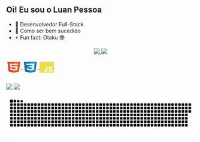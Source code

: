 ## Oi! Eu sou o Luan Pessoa

- 🔭 Desenvolvedor Full-Stack
- 🌱 Como ser bem sucedido
- ⚡ Fun fact: Otaku 😎

<div align="center">
  <a href="https://github.com/luanunes97">
  <img height="180em" src="https://github-readme-stats.vercel.app/api?username=luanunes97&show_icons=true&theme=city_lights&include_all_commits=true&count_private=true"/>
  <img height="180em" src="https://github-readme-stats.vercel.app/api/top-langs/?username=luanunes97&layout=compact&langs_count=7&theme=city_lights"/>
</div>
<div style="display: inline_block"><br>
  <img align="center" alt="Rafa-HTML" height="30" width="40" src="https://raw.githubusercontent.com/devicons/devicon/master/icons/html5/html5-original.svg">
  <img align="center" alt="Rafa-CSS" height="30" width="40" src="https://raw.githubusercontent.com/devicons/devicon/master/icons/css3/css3-original.svg">
  <img align="center" alt="Rafa-Js" height="30" width="40" src="https://raw.githubusercontent.com/devicons/devicon/master/icons/javascript/javascript-plain.svg">
</div>
  
  ##
<div> 
  <a href="https://instagram.com/luanuness_" target="_blank"><img src="https://img.shields.io/badge/-Instagram-%23E4405F?style=for-the-badge&logo=instagram&logoColor=white" target="_blank"></a>
  <a href="https://www.linkedin.com/in/luan-nunes-9a8531192/" target="_blank"><img src="https://img.shields.io/badge/-LinkedIn-%230077B5?style=for-the-badge&logo=linkedin&logoColor=white" target="_blank"></a> 
 
  ![Snake animation](https://github.com/luanunes97/luanunes97/blob/output/github-contribution-grid-snake.svg)
 
</div>
